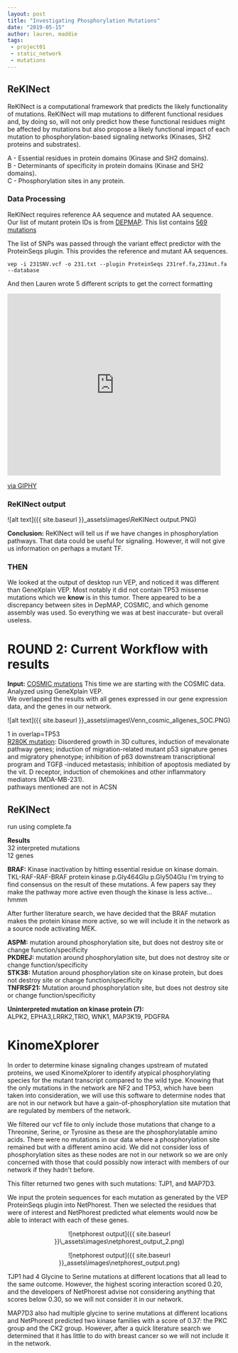 ```yaml
---
layout: post
title: "Investigating Phosphorylation Mutations"
date: "2019-05-15"
author: lauren, maddie
tags:
 - project01
 - static_network
 - mutations
---
```


## ReKINect

ReKINect is a computational framework that predicts the likely functionality of mutations. ReKINect will map mutations to different functional residues and, by doing so, will not only predict how these functional residues might be affected by mutations but also propose a likely functional impact of each mutation to phosphorylation-based signaling networks (Kinases, SH2 proteins and substrates).

A - Essential residues in protein domains (Kinase and SH2 domains).  
B - Determinants of specificity in protein domains (Kinase and SH2 domains).  
C - Phosphorylation sites in any protein.


### Data Processing
ReKINect requires reference AA sequence and mutated AA sequence.  
Our list of mutant protein IDs is from [DEPMAP](https://depmap.org/portal/cell_line/MDAMB231_BREAST?tab=mutation). This list contains [569 mutations](https://github.com/VeraLiconaResearchGroup/CancerReversion/blob/master/_projects/project1/MDAMB231_BREAST%20mutations.csv)  

The list of SNPs was passed through the variant effect predictor with the ProteinSeqs plugin. This provides the reference and mutant AA sequences.

```
vep -i 231SNV.vcf -o 231.txt --plugin ProteinSeqs 231ref.fa,231mut.fa --database
```
And then Lauren wrote 5 different scripts to get the correct formatting
<iframe src="https://giphy.com/embed/eBCnpuRGBhQGY" width="480" height="409" frameBorder="0" class="giphy-embed" allowFullScreen></iframe><p><a href="https://giphy.com/gifs/mondays-eBCnpuRGBhQGY">via GIPHY</a></p>

### ReKINect output
![alt text]({{ site.baseurl }}\_assets\images\ReKINect output.PNG)

**Conclusion:** ReKINect will tell us if we have changes in phosphorylation pathways. That data could be useful for signaling. However, it will not give us information on perhaps a mutant TF.

### THEN
We looked at the output of desktop run VEP, and noticed it was different than GeneXplain VEP. Most notably it did not contain TP53 missense mutations which we **know** is in this tumor.
There appeared to be a discrepancy between sites in DepMAP, COSMIC, and which genome assembly was used.
So everything we was at best inaccurate- but overall useless.


# ROUND 2: Current Workflow with results
**Input:** [COSMIC mutations](https://github.com/VeraLiconaResearchGroup/CancerReversion/blob/master/_projects/geneXplain_backup/old/231SNV_COSMIC%20table%20filtered_framemisssplicedel%20Ensembl.txt)
This time we are starting with the COSMIC data.  
Analyzed using GeneXplain VEP.  
We overlapped the results with all genes expressed in our gene expression data, and the genes in our network.


![alt text]({{ site.baseurl }}\_assets\images\Venn_cosmic_allgenes_SOC.PNG)

1 in overlap=TP53  
[R280K mutation](www.pubmedcentral.nih.gov/articlerender.fcgi?artid=PMC3483014): Disordered growth in 3D cultures, induction of mevalonate pathway genes; induction of migration-related mutant p53 signature genes and migratory phenotype; inhibition of p63 downstream transcriptional program and TGFβ -induced metastasis; inhibition of apoptosis mediated by the vit. D receptor, induction of chemokines and other inflammatory mediators (MDA-MB-231).  
pathways mentioned are not in ACSN
## ReKINect
run using complete.fa

**Results**  
32 interpreted mutations  
12 genes

**BRAF:**  Kinase inactivation by hitting essential residue on kinase domain. TKL-RAF-RAF-BRAF protein kinase
p.Gly464Glu
p.Gly504Glu
I'm trying to find consensus on the result of these mutations. A few papers say they make the pathway more active even though the kinase is less active... hmmm

After further literature search, we have decided that the BRAF mutation makes the protein kinase more active, so we will include it in the network as a source node activating MEK.

**ASPM:** mutation around phosphorylation site, but does not destroy site or change function/specificity  
**PKDREJ:** mutation around phosphorylation site, but does not destroy site or change function/specificity  
**STK38:** Mutation around phosphorylation site on kinase protein, but does not destroy site or change function/specificity  
**TNFRSF21:** Mutation around phosphorylation site, but does not destroy site or change function/specificity  


**Uninterpreted mutation on kinase protein (7):**  
ALPK2, EPHA3,LRRK2,TRIO, WNK1, MAP3K19, PDGFRA


# KinomeXplorer
In order to determine kinase signaling changes upstream of mutated proteins, we used KinomeXplorer to identify atypical phosphorylating species for the mutant transcript compared to the wild type. Knowing that the only mutations in the network are NF2 and TP53, which have been taken into consideration, we will use this software to determine nodes that are not in our network but have a gain-of-phosphorylation site mutation that are regulated by members of the network.  

We filtered our vcf file to only include those mutations that change to a Threonine, Serine, or Tyrosine as these are the phosphorylatable amino acids. There were no mutations in our data where a phosphorylation site remained but with a different amino acid. We did not consider loss of phosphorylation sites as these nodes are not in our network so we are only concerned with those that could possibly now interact with members of our network if they hadn't before.

This filter returned two genes with such mutations: TJP1, and MAP7D3. 

We input the protein sequences for each mutation as generated by the VEP ProteinSeqs plugin into NetPhorest. Then we selected the residues that were of interest and NetPhorest predicted what elements would now be able to interact with each of these genes. 

<div style="text-align:center" markdown="1">
![netphorest output]({{ site.baseurl }}\_assets\images\netphorest_output_2.png)

![netphorest output]({{ site.baseurl }}\_assets\images\netphorest_output.png)
</div>

TJP1 had 4 Glycine to Serine mutations at different locations that all lead to the same outcome. However, the highest scoring interaction scored 0.20, and the developers of NetPhorest advise not considering anything that scores below 0.30, so we will not consider it in our network. 

MAP7D3 also had multiple glycine to serine mutations at different locations and NetPhorest predicted two kinase families with a score of 0.37: the PKC group and the CK2 group. However, after a quick literature search we determined that it has little to do with breast cancer so we will not include it in the network.
